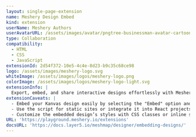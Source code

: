 ```yaml
---
layout: single-page-extension
name: Meshery Design Embed
kind: extension
userName: Meshery Authors
userAvatarURL: /assets/images/avatar/pngtree-businessman-avatar-cartoon-style-png-image_1953664.jpg
type: Collaboration
compatibility: 
  - HTML
  - CSS
  - JavaScript
extensionId: 2d54f372-10e5-4c4e-8d23-b9c35c68ce98
logo: /assets/images/meshery-logo.svg
whiteImage: /assets/images/logos/meshery-logo.png
colorImage: /assets/images/logos/meshery-logo-light.svg
extensionInfo: |
  Export, embed, and share interactive designs effortlessly with Meshery Design Embedding.
extensionCaveats: |
  - Embed your Kanvas design easily by selecting the "Embed" option and downloading the embedding script.
  - Use the script for static sites or integrate it into React projects with the 'meshery-design-embed' package.
  - Customize the embedded design’s styles with CSS classes or inline styles as needed.
URL: 'https://playground.meshery.io/extensions'
docsURL: 'https://docs.layer5.io/meshmap/designer/embedding-designs/'
---
```

